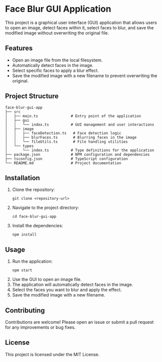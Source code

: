 # Face Blur GUI Application

This project is a graphical user interface (GUI) application that allows users to open an image, detect faces within it, select faces to blur, and save the modified image without overwriting the original file.

## Features

- Open an image file from the local filesystem.
- Automatically detect faces in the image.
- Select specific faces to apply a blur effect.
- Save the modified image with a new filename to prevent overwriting the original.

## Project Structure

```
face-blur-gui-app
├── src
│   ├── main.ts               # Entry point of the application
│   ├── gui
│   │   └── index.ts          # GUI management and user interactions
│   ├── image
│   │   ├── faceDetection.ts   # Face detection logic
│   │   ├── blurFaces.ts       # Blurring faces in the image
│   │   └── fileUtils.ts       # File handling utilities
│   └── types
│       └── index.ts          # Type definitions for the application
├── package.json              # NPM configuration and dependencies
├── tsconfig.json             # TypeScript configuration
└── README.md                 # Project documentation
```

## Installation

1. Clone the repository:
   ```
   git clone <repository-url>
   ```
2. Navigate to the project directory:
   ```
   cd face-blur-gui-app
   ```
3. Install the dependencies:
   ```
   npm install
   ```

## Usage

1. Run the application:
   ```
   npm start
   ```
2. Use the GUI to open an image file.
3. The application will automatically detect faces in the image.
4. Select the faces you want to blur and apply the effect.
5. Save the modified image with a new filename.

## Contributing

Contributions are welcome! Please open an issue or submit a pull request for any improvements or bug fixes.

## License

This project is licensed under the MIT License.